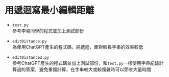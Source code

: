 # 用遞迴寫最小編輯距離

* `test.py`  
    參考李易同學的程式並加上測試部份

* `editDistance.py`  
    為使用ChatGPT產生的程式碼，純遞迴，面對較長字串的效率較低

* `editDistance2.py`  
    參考ChatGPT產生的程式碼並加上測試部份，和`test.py`一樣使用字典紀錄計算過的答案，避免重複計算，在字串較大或較複雜時可以節省大量時間
